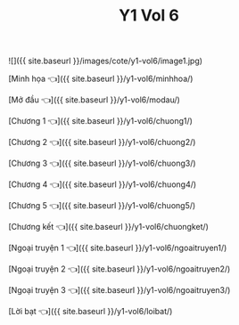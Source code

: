 ﻿---
layout: post
title: Y1 Vol 6
---

![]({{ site.baseurl }}/images/cote/y1-vol6/image1.jpg)

[Minh họa 👈]({{ site.baseurl }}/y1-vol6/minhhoa/)

[Mở đầu 👈]({{ site.baseurl }}/y1-vol6/modau/)

[Chương 1 👈]({{ site.baseurl }}/y1-vol6/chuong1/)

[Chương 2 👈]({{ site.baseurl }}/y1-vol6/chuong2/)

[Chương 3 👈]({{ site.baseurl }}/y1-vol6/chuong3/)

[Chương 4 👈]({{ site.baseurl }}/y1-vol6/chuong4/)

[Chương 5 👈]({{ site.baseurl }}/y1-vol6/chuong5/)

[Chương kết 👈]({{ site.baseurl }}/y1-vol6/chuongket/)

[Ngoại truyện 1 👈]({{ site.baseurl }}/y1-vol6/ngoaitruyen1/)

[Ngoại truyện 2 👈]({{ site.baseurl }}/y1-vol6/ngoaitruyen2/)

[Ngoại truyện 3 👈]({{ site.baseurl }}/y1-vol6/ngoaitruyen3/)

[Lời bạt 👈]({{ site.baseurl }}/y1-vol6/loibat/)
